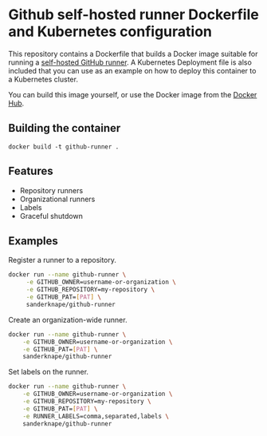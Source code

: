 # Github self-hosted runner Dockerfile and Kubernetes configuration

This repository contains a Dockerfile that builds a Docker image suitable for running a [self-hosted GitHub runner](https://sanderknape.com/2020/03/self-hosted-github-actions-runner-kubernetes/). A Kubernetes Deployment file is also included that you can use as an example on how to deploy this container to a Kubernetes cluster.

You can build this image yourself, or use the Docker image from the [Docker Hub](https://hub.docker.com/repository/docker/sanderknape/github-runner/general).

## Building the container

`docker build -t github-runner .`

## Features

* Repository runners
* Organizational runners
* Labels
* Graceful shutdown

## Examples

Register a runner to a repository.

```sh
docker run --name github-runner \
     -e GITHUB_OWNER=username-or-organization \
     -e GITHUB_REPOSITORY=my-repository \
     -e GITHUB_PAT=[PAT] \
     sanderknape/github-runner
```

Create an organization-wide runner.

```sh
docker run --name github-runner \
    -e GITHUB_OWNER=username-or-organization \
    -e GITHUB_PAT=[PAT] \
    sanderknape/github-runner
```

Set labels on the runner.

```sh
docker run --name github-runner \
    -e GITHUB_OWNER=username-or-organization \
    -e GITHUB_REPOSITORY=my-repository \
    -e GITHUB_PAT=[PAT] \
    -e RUNNER_LABELS=comma,separated,labels \
    sanderknape/github-runner
```



